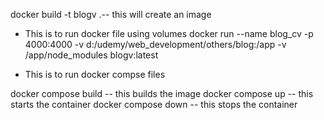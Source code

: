
docker build -t blogv .-- this will create an image

- This is to run docker file using volumes 
docker run --name blog_cv -p 4000:4000 -v d:/udemy/web_development/others/blog:/app -v /app/node_modules blogv:latest

- This is to run docker compse files

docker compose build -- this builds the image 
docker compose up -- this starts the container
docker compose down -- this stops the container
